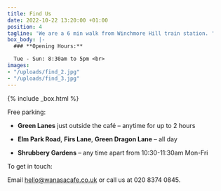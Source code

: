 ```yaml
---
title: Find Us
date: 2022-10-22 13:20:00 +01:00
position: 4
tagline: 'We are a 6 min walk from Winchmore Hill train station. '
box_body: |-
  ### **Opening Hours:**

  Tue - Sun: 8:30am to 5pm <br>
images:
- "/uploads/find_2.jpg"
- "/uploads/find_3.jpg"
---
```


{% include _box.html %}

Free parking:

* **Green Lanes** just outside the café – anytime for up to 2 hours

* **Elm Park Road**, **Firs Lane**, **Green Dragon Lane** – all day

* **Shrubbery Gardens** – any time apart from 10:30-11:30am Mon-Fri


To get in touch:

Email [hello@wanasacafe.co.uk](mailto:hello@wanasacafe.co.uk) or call us at 020 8374 0845.